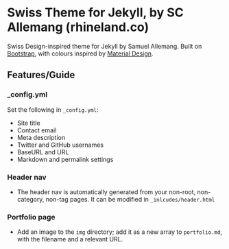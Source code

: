 # Swiss Theme for Jekyll, by SC Allemang (rhineland.co)

Swiss Design-inspired theme for Jekyll by Samuel Allemang. Built on [Bootstrap](http://getbootstrap.com), with colours inspired by [Material Design](http://material.io).

## Features/Guide

### _config.yml

Set the following in `_config.yml`:

+ Site title
+ Contact email
+ Meta description
+ Twitter and GitHub usernames
+ BaseURL and URL
+ Markdown and permalink settings

### Header nav

+ The header nav is automatically generated from your non-root, non-category, non-tag pages. It can be modified in `_inlcudes/header.html`

### Portfolio page

+ Add an image to the `img` directory; add it as a new array to `portfolio.md`, with the filename and a relevant URL.